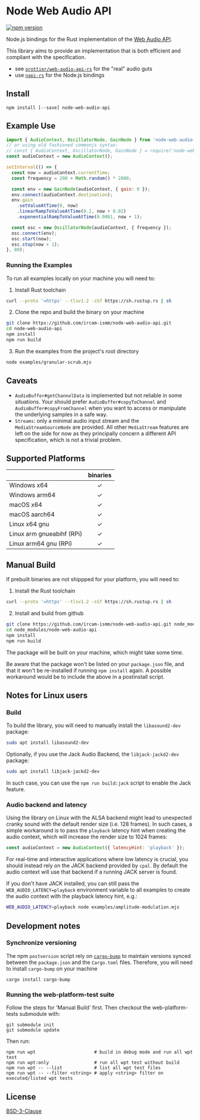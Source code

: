 # Node Web Audio API

[![npm version](https://badge.fury.io/js/node-web-audio-api.svg)](https://badge.fury.io/js/node-web-audio-api)

Node.js bindings for the Rust implementation of the [Web Audio API](https://www.w3.org/TR/webaudio/).

This library aims to provide an implementation that is both efficient and compliant with the specification.

- see [`orottier/web-audio-api-rs`](https://github.com/orottier/web-audio-api-rs/) for the "real" audio guts
- use [`napi-rs`](https://github.com/napi-rs/napi-rs/) for the Node.js bindings

## Install

```
npm install [--save] node-web-audio-api
```

## Example Use

```js
import { AudioContext, OscillatorNode, GainNode } from 'node-web-audio-api';
// or using old fashioned commonjs syntax:
// const { AudioContext, OscillatorNode, GainNode } = require('node-web-audio-api');
const audioContext = new AudioContext();

setInterval(() => {
  const now = audioContext.currentTime;
  const frequency = 200 + Math.random() * 2800;

  const env = new GainNode(audioContext, { gain: 0 });
  env.connect(audioContext.destination);
  env.gain
    .setValueAtTime(0, now)
    .linearRampToValueAtTime(0.2, now + 0.02)
    .exponentialRampToValueAtTime(0.0001, now + 1);

  const osc = new OscillatorNode(audioContext, { frequency });
  osc.connect(env);
  osc.start(now);
  osc.stop(now + 1);
}, 80);
```

### Running the Examples

To run all examples locally on your machine you will need to:

1. Install Rust toolchain
```sh
curl --proto '=https' --tlsv1.2 -sSf https://sh.rustup.rs | sh
```

2. Clone the repo and build the binary on your machine
```sh
git clone https://github.com/ircam-ismm/node-web-audio-api.git
cd node-web-audio-api
npm install
npm run build
```

3. Run the examples from the project's root directory
```sh
node examples/granular-scrub.mjs
```

## Caveats

- `AudioBuffer#getChannelData` is implemented but not reliable in some situations. Your should prefer `AudioBuffer#copyToChannel` and `AudioBuffer#copyFromChannel` when you want to access or manipulate the underlying samples in a safe way.
- `Streams`: only a minimal audio input stream and the `MediaStreamSourceNode` are provided. All other `MediaStream` features are left on the side for now as they principally concern a different API specification, which is not a trivial problem.

## Supported Platforms

|                              | binaries |
|------------------------------|:--------:|
| Windows x64                  | ✓        |
| Windows arm64                | ✓        |
| macOS x64                    | ✓        |
| macOS aarch64                | ✓        |
| Linux x64 gnu                | ✓        |
| Linux arm gnueabihf (RPi)    | ✓        |
| Linux arm64 gnu (RPi)        | ✓        |

## Manual Build

If prebuilt binaries are not shippped for your platform, you will need to:

1. Install the Rust toolchain

```sh
curl --proto '=https' --tlsv1.2 -sSf https://sh.rustup.rs | sh
```

2. Install and build from github

```sh
git clone https://github.com/ircam-ismm/node-web-audio-api.git node_modules/node-web-audio-api
cd node_modules/node-web-audio-api
npm install
npm run build
```

The package will be built on your machine, which might take some time.

Be aware that the package won't be listed on your `package.json` file, and that it won't be re-installed if running `npm install` again. A possible workaround would be to include the above in a postinstall script.

## Notes for Linux users

### Build

To build the library, you will need to manually install the `libasound2-dev` package:

```sh
sudo apt install libasound2-dev
```

Optionally, if you use the Jack Audio Backend, the `libjack-jackd2-dev` package:

```sh
sudo apt install libjack-jackd2-dev
```

In such case, you can use the `npm run build:jack` script to enable the Jack feature.

### Audio backend and latency

Using the library on Linux with the ALSA backend might lead to unexpected cranky sound with the default render size (i.e. 128 frames). In such cases, a simple workaround is to pass the `playback` latency hint when creating the audio context, which will increase the render size to 1024 frames:

```js
const audioContext = new AudioContext({ latencyHint: 'playback' });
```

For real-time and interactive applications where low latency is crucial, you should instead rely on the JACK backend provided by `cpal`. By default the audio context will use that backend if a running JACK server is found.

If you don't have JACK installed, you can still pass the `WEB_AUDIO_LATENCY=playback` environment variable to all examples to create the audio context with the playback latency hint, e.g.:

```sh
WEB_AUDIO_LATENCY=playback node examples/amplitude-modulation.mjs
```

## Development notes

### Synchronize versioning

The npm `postversion` script rely on [`cargo-bump`](https://crates.io/crates/cargo-bump) to maintain versions synced between the `package.json` and the `Cargo.toml` files. Therefore, you will need to install `cargo-bump` on your machine

```
cargo install cargo-bump
```

### Running the web-platform-test suite

Follow the steps for 'Manual Build' first. Then checkout the web-platform-tests submodule with:

```
git submodule init
git submodule update
```

Then run:

```
npm run wpt                      # build in debug mode and run all wpt test
npm run wpt:only                 # run all wpt test without build
npm run wpt -- --list            # list all wpt test files
npm run wpt -- --filter <string> # apply <string> filter on executed/listed wpt tests
```

## License

[BSD-3-Clause](./LICENSE)
